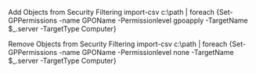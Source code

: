 Add Objects from Security Filtering
import-csv c:\path | foreach {Set-GPPermissions -name GPOName -Permissionlevel gpoapply -TargetName $_.server -TargetType Computer}

Remove Objects from Security Filtering
import-csv c:\path | foreach {Set-GPPermissions -name GPOName -Permissionlevel none -TargetName $_.server -TargetType Computer}

